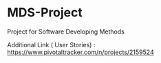 # MDS-Project
Project for Software Developing Methods

Additional Link ( User Stories) : https://www.pivotaltracker.com/n/projects/2159524
